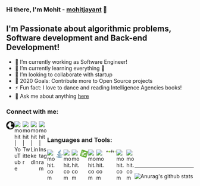 ### Hi there, I'm Mohit - [mohitjayant][website] 👋

## I'm Passionate about algorithmic problems, Software development and Back-end Development!
- 🔭 I’m currently working as Software Engineer!
- 🌱 I’m currently learning everything 🤣
- 👯 I’m looking to collaborate with startup
- 🥅 2020 Goals: Contribute more to Open Source projects
- ⚡ Fun fact: I love to dance and reading Intelligence Agencies books!
- 💬 Ask me about anything [here](https://github.com/mohitjayant/mohitjayant/issues/new)


### Connect with me:

[<img align="left" alt="mohit.com" width="22px" src="https://raw.githubusercontent.com/iconic/open-iconic/master/svg/globe.svg" />][website]
[<img align="left" alt="mohit | YouTube" width="22px" src="https://github.com/simple-icons/simple-icons/blob/develop/icons/github.svg" />][github_acc]
[<img align="left" alt="mohit | Twitter" width="22px" src="https://cdn.jsdelivr.net/npm/simple-icons@v3/icons/twitter.svg" />][twitter]
[<img align="left" alt="mohit | LinkedIn" width="22px" src="https://cdn.jsdelivr.net/npm/simple-icons@v3/icons/linkedin.svg" />][linkedin]
[<img align="left" alt="mohit | Instagram" width="22px" src="https://cdn.jsdelivr.net/npm/simple-icons@v3/icons/instagram.svg" />][instagram]


<br />

### Languages and Tools:
[<img align="left" alt="mohit.com" width="22px" src="https://github.com/simple-icons/simple-icons/blob/develop/icons/cplusplus.svg" />][website]
[<img align="left" alt="mohit.com" width="22px" src="https://github.com/simple-icons/simple-icons/blob/develop/icons/java.svg" />][website]
[<img align="left" alt="mohit.com" width="22px" src="https://github.com/simple-icons/simple-icons/blob/develop/icons/csharp.svg" />][website]
[<img align="left" alt="mohit.com" width="22px" src="https://github.com/simple-icons/simple-icons/blob/develop/icons/python.svg" />][website]
[<img align="left" alt="mohit.com" width="22px" src="https://github.com/gilbarbara/logos/blob/master/logos/spring.svg" />][website]
[<img align="left" alt="mohit.com" width="22px" src="https://github.com/gilbarbara/logos/blob/master/logos/hibernate.svg" />][website]
[<img align="left" alt="mohit.com" width="27px" src="https://github.com/gilbarbara/logos/blob/master/logos/sqlite.svg" />][website]
[<img align="left" alt="mohit.com" width="27px" src="https://github.com/gilbarbara/logos/blob/master/logos/nodejs.svg" />][website]
[<img align="left" alt="mohit.com" width="27px" src="https://github.com/gilbarbara/logos/blob/master/logos/git.svg" />][website]
[<img align="left" alt="mohit.com" width="22px" src="https://github.com/simple-icons/simple-icons/blob/develop/icons/eclipseide.svg" />][website]

<br />
<br />

---
![Anurag's github stats](https://github-readme-stats.vercel.app/api?username=anuraghazra&show_icons=true&theme=radical)

[website]: http://students.iitr.ac.in/16113052/
[twitter]: https://twitter.com/mohit__jayant
[github_acc]: https://github.com/mohitjayant
[instagram]: https://www.instagram.com/mohit__jayant/
[linkedin]: https://linkedin.com/in/mohitjayant


